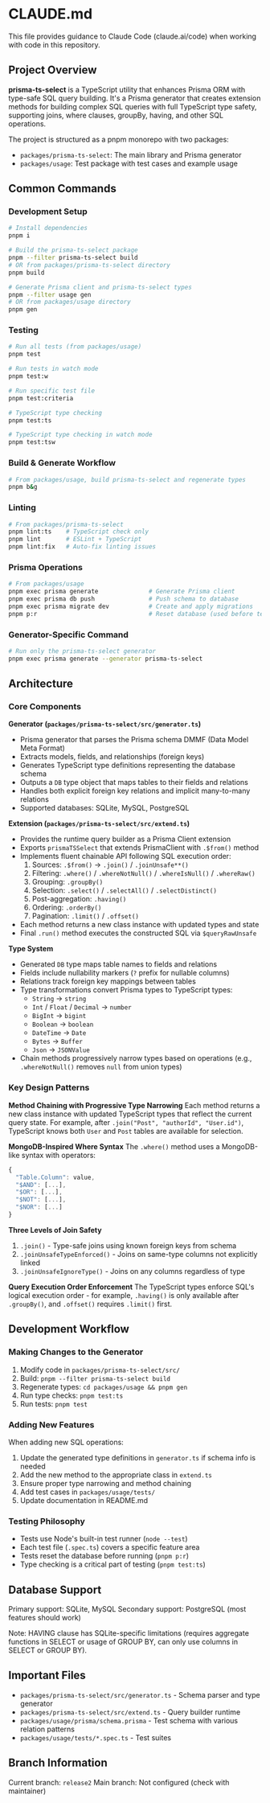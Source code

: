 # CLAUDE.md

This file provides guidance to Claude Code (claude.ai/code) when working with code in this repository.

## Project Overview

**prisma-ts-select** is a TypeScript utility that enhances Prisma ORM with type-safe SQL query building. It's a Prisma generator that creates extension methods for building complex SQL queries with full TypeScript type safety, supporting joins, where clauses, groupBy, having, and other SQL operations.

The project is structured as a pnpm monorepo with two packages:
- `packages/prisma-ts-select`: The main library and Prisma generator
- `packages/usage`: Test package with test cases and example usage

## Common Commands

### Development Setup
```bash
# Install dependencies
pnpm i

# Build the prisma-ts-select package
pnpm --filter prisma-ts-select build
# OR from packages/prisma-ts-select directory
pnpm build

# Generate Prisma client and prisma-ts-select types
pnpm --filter usage gen
# OR from packages/usage directory
pnpm gen
```

### Testing
```bash
# Run all tests (from packages/usage)
pnpm test

# Run tests in watch mode
pnpm test:w

# Run specific test file
pnpm test:criteria

# TypeScript type checking
pnpm test:ts

# TypeScript type checking in watch mode
pnpm test:tsw
```

### Build & Generate Workflow
```bash
# From packages/usage, build prisma-ts-select and regenerate types
pnpm b&g
```

### Linting
```bash
# From packages/prisma-ts-select
pnpm lint:ts    # TypeScript check only
pnpm lint       # ESLint + TypeScript
pnpm lint:fix   # Auto-fix linting issues
```

### Prisma Operations
```bash
# From packages/usage
pnpm exec prisma generate              # Generate Prisma client
pnpm exec prisma db push               # Push schema to database
pnpm exec prisma migrate dev           # Create and apply migrations
pnpm p:r                               # Reset database (used before tests)
```

### Generator-Specific Command
```bash
# Run only the prisma-ts-select generator
pnpm exec prisma generate --generator prisma-ts-select
```

## Architecture

### Core Components

**Generator (`packages/prisma-ts-select/src/generator.ts`)**
- Prisma generator that parses the Prisma schema DMMF (Data Model Meta Format)
- Extracts models, fields, and relationships (foreign keys)
- Generates TypeScript type definitions representing the database schema
- Outputs a `DB` type object that maps tables to their fields and relations
- Handles both explicit foreign key relations and implicit many-to-many relations
- Supported databases: SQLite, MySQL, PostgreSQL

**Extension (`packages/prisma-ts-select/src/extend.ts`)**
- Provides the runtime query builder as a Prisma Client extension
- Exports `prismaTSSelect` that extends PrismaClient with `.$from()` method
- Implements fluent chainable API following SQL execution order:
  1. Sources: `.$from()` → `.join()` / `.joinUnsafe**()`
  2. Filtering: `.where()` / `.whereNotNull()` / `.whereIsNull()` / `.whereRaw()`
  3. Grouping: `.groupBy()`
  4. Selection: `.select()` / `.selectAll()` / `.selectDistinct()`
  5. Post-aggregation: `.having()`
  6. Ordering: `.orderBy()`
  7. Pagination: `.limit()` / `.offset()`
- Each method returns a new class instance with updated types and state
- Final `.run()` method executes the constructed SQL via `$queryRawUnsafe`

**Type System**
- Generated `DB` type maps table names to fields and relations
- Fields include nullability markers (`?` prefix for nullable columns)
- Relations track foreign key mappings between tables
- Type transformations convert Prisma types to TypeScript types:
  - `String` → `string`
  - `Int` / `Float` / `Decimal` → `number`
  - `BigInt` → `bigint`
  - `Boolean` → `boolean`
  - `DateTime` → `Date`
  - `Bytes` → `Buffer`
  - `Json` → `JSONValue`
- Chain methods progressively narrow types based on operations (e.g., `.whereNotNull()` removes `null` from union types)

### Key Design Patterns

**Method Chaining with Progressive Type Narrowing**
Each method returns a new class instance with updated TypeScript types that reflect the current query state. For example, after `.join("Post", "authorId", "User.id")`, TypeScript knows both `User` and `Post` tables are available for selection.

**MongoDB-Inspired Where Syntax**
The `.where()` method uses a MongoDB-like syntax with operators:
```typescript
{
  "Table.Column": value,
  "$AND": [...],
  "$OR": [...],
  "$NOT": [...],
  "$NOR": [...]
}
```

**Three Levels of Join Safety**
1. `.join()` - Type-safe joins using known foreign keys from schema
2. `.joinUnsafeTypeEnforced()` - Joins on same-type columns not explicitly linked
3. `.joinUnsafeIgnoreType()` - Joins on any columns regardless of type

**Query Execution Order Enforcement**
The TypeScript types enforce SQL's logical execution order - for example, `.having()` is only available after `.groupBy()`, and `.offset()` requires `.limit()` first.

## Development Workflow

### Making Changes to the Generator

1. Modify code in `packages/prisma-ts-select/src/`
2. Build: `pnpm --filter prisma-ts-select build`
3. Regenerate types: `cd packages/usage && pnpm gen`
4. Run type checks: `pnpm test:ts`
5. Run tests: `pnpm test`

### Adding New Features

When adding new SQL operations:
1. Update the generated type definitions in `generator.ts` if schema info is needed
2. Add the new method to the appropriate class in `extend.ts`
3. Ensure proper type narrowing and method chaining
4. Add test cases in `packages/usage/tests/`
5. Update documentation in README.md

### Testing Philosophy

- Tests use Node's built-in test runner (`node --test`)
- Each test file (`.spec.ts`) covers a specific feature area
- Tests reset the database before running (`pnpm p:r`)
- Type checking is a critical part of testing (`pnpm test:ts`)

## Database Support

Primary support: SQLite, MySQL
Secondary support: PostgreSQL (most features should work)

Note: HAVING clause has SQLite-specific limitations (requires aggregate functions in SELECT or usage of GROUP BY, can only use columns in SELECT or GROUP BY).

## Important Files

- `packages/prisma-ts-select/src/generator.ts` - Schema parser and type generator
- `packages/prisma-ts-select/src/extend.ts` - Query builder runtime
- `packages/usage/prisma/schema.prisma` - Test schema with various relation patterns
- `packages/usage/tests/*.spec.ts` - Test suites

## Branch Information

Current branch: `release2`
Main branch: Not configured (check with maintainer)